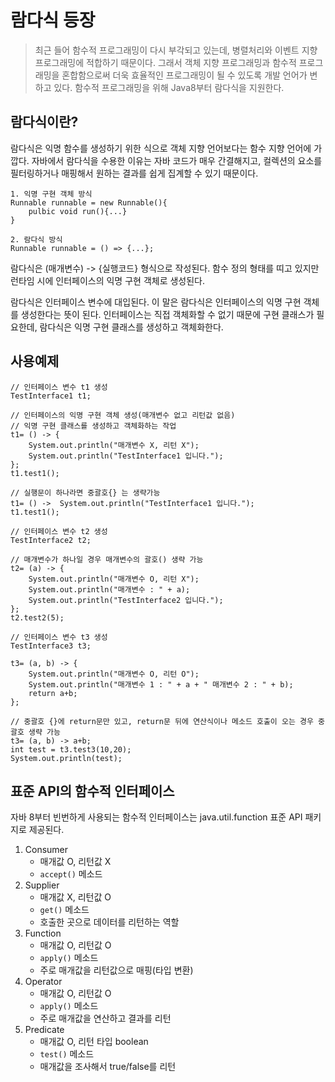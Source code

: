 # 람다식 등장
> 최근 들어 함수적 프로그래밍이 다시 부각되고 있는데, 병렬처리와 이벤트 지향 프로그래밍에 적합하기
> 때문이다. 그래서 객체 지향 프로그래밍과 함수적 프로그래밍을 혼합함으로써 더욱 효율적인 프로그래밍이 될 수 있도록
> 개발 언어가 변하고 있다. 함수적 프로그래밍을 위해 Java8부터 람다식을 지원한다.

## 람다식이란?
람다식은 익명 함수를 생성하기 위한 식으로 객체 지향 언어보다는 함수 지향 언어에 가깝다.
자바에서 람다식을 수용한 이유는 자바 코드가 매우 간결해지고, 컬렉션의 요소를 필터링하거나 매핑해서 원하는 결과를 쉽게 집계할 수 있기 때문이다.

```
1. 익명 구현 객체 방식
Runnable runnable = new Runnable(){
    pulbic void run(){...}
}

2. 람다식 방식
Runnable runnable = () => {...}; 
```

람다식은 (매개변수) -> {실행코드} 형식으로 작성된다. 함수 정의 형태를 띠고 있지만 런타임 시에 인터페이스의 익명 구현 객체로 생성된다.

람다식은 인터페이스 변수에 대입된다. 이 말은 람다식은 인터페이스의 익명 구현 객체를 생성한다는 뜻이 된다. 인터페이스는 직접 객체화할 수 없기 때문에
구현 클래스가 필요한데, 람다식은 익명 구현 클래스를 생성하고 객체화한다.

## 사용예제
```
// 인터페이스 변수 t1 생성
TestInterface1 t1;

// 인터페이스의 익명 구현 객체 생성(매개변수 없고 리턴값 없음)
// 익명 구현 클래스를 생성하고 객체화하는 작업
t1= () -> {
    System.out.println("매개변수 X, 리턴 X");
    System.out.println("TestInterface1 입니다.");
};
t1.test1();

// 실행문이 하나라면 중괄호{} 는 생략가능
t1= () ->  System.out.println("TestInterface1 입니다.");
t1.test1();

// 인터페이스 변수 t2 생성
TestInterface2 t2;

// 매개변수가 하나일 경우 매개변수의 괄호() 생략 가능
t2= (a) -> {
    System.out.println("매개변수 O, 리턴 X");
    System.out.println("매개변수 : " + a);
    System.out.println("TestInterface2 입니다.");
};
t2.test2(5);

// 인터페이스 변수 t3 생성
TestInterface3 t3;

t3= (a, b) -> {
    System.out.println("매개변수 O, 리턴 O");
    System.out.println("매개변수 1 : " + a + " 매개변수 2 : " + b);
    return a+b;    
};

// 중괄호 {}에 return문만 있고, return문 뒤에 연산식이나 메소드 호출이 오는 경우 중괄호 생략 가능
t3= (a, b) -> a+b;
int test = t3.test3(10,20);
System.out.println(test);
```

## 표준 API의 함수적 인터페이스
자바 8부터 빈번하게 사용되는 함수적 인터페이스는 java.util.function 표준 API 패키지로 제공된다.

1. Consumer
    - 매개값 O, 리턴값 X
    - `accept()` 메소드
2. Supplier
    - 매개값 X, 리턴값 O
    - `get()` 메소드
    - 호출한 곳으로 데이터를 리턴하는 역할
3. Function
    - 매개값 O, 리턴값 O
    - `apply()` 메소드
    - 주로 매개값을 리턴값으로 매핑(타입 변환)
4. Operator
    - 매개값 O, 리턴값 O
    - `apply()` 메소드
    - 주로 매개값을 연산하고 결과를 리턴
5. Predicate
    - 매개값 O, 리턴 타입 boolean
    - `test()` 메소드
    - 매개값을 조사해서 true/false를 리턴






